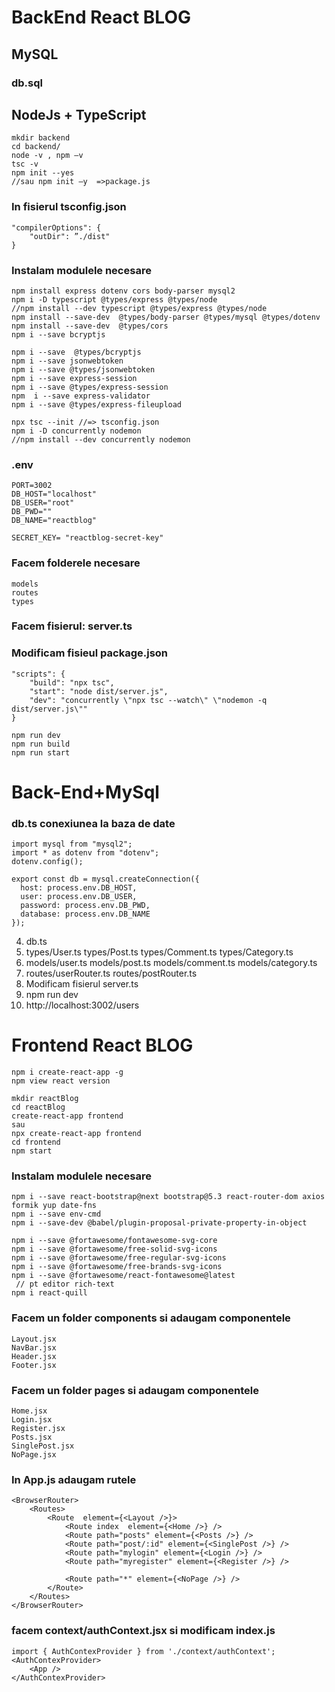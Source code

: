 # BackEnd React BLOG
## MySQL
### db.sql

## NodeJs + TypeScript
```
mkdir backend
cd backend/
node -v , npm –v  
tsc -v
npm init --yes
//sau npm init –y  =>package.js
```
### In fisierul tsconfig.json
```
"compilerOptions": { 
	"outDir": ”./dist" 
}
```
### Instalam modulele necesare
```
npm install express dotenv cors body-parser mysql2 
npm i -D typescript @types/express @types/node
//npm install --dev typescript @types/express @types/node
npm install --save-dev  @types/body-parser @types/mysql @types/dotenv
npm install --save-dev  @types/cors
npm i --save bcryptjs

npm i --save  @types/bcryptjs
npm i --save jsonwebtoken
npm i --save @types/jsonwebtoken
npm i --save express-session 
npm i --save @types/express-session 
npm  i --save express-validator
npm i --save @types/express-fileupload 

npx tsc --init //=> tsconfig.json
npm i -D concurrently nodemon
//npm install --dev concurrently nodemon
```
### .env
```
PORT=3002
DB_HOST="localhost"
DB_USER="root"
DB_PWD=""
DB_NAME="reactblog"

SECRET_KEY= "reactblog-secret-key"
```


### Facem folderele necesare
```
models
routes
types
```
### Facem fisierul: server.ts 
### Modificam fisieul package.json
```
"scripts": { 
	"build": "npx tsc", 
	"start": "node dist/server.js", 
	"dev": "concurrently \"npx tsc --watch\" \"nodemon -q dist/server.js\"" 
}

npm run dev
npm run build
npm run start
```

# Back-End+MySql
### db.ts conexiunea la baza de date
```
import mysql from "mysql2";
import * as dotenv from "dotenv";
dotenv.config();

export const db = mysql.createConnection({
  host: process.env.DB_HOST,
  user: process.env.DB_USER,
  password: process.env.DB_PWD,
  database: process.env.DB_NAME
});
```
4. db.ts
5. types/User.ts types/Post.ts types/Comment.ts types/Category.ts 
6. models/user.ts models/post.ts models/comment.ts models/category.ts
7. routes/userRouter.ts routes/postRouter.ts
8. Modificam fisierul server.ts
9. npm run dev
10. http://localhost:3002/users

# Frontend React BLOG
```
npm i create-react-app -g 
npm view react version
```
```
mkdir reactBlog
cd reactBlog
create-react-app frontend
sau
npx create-react-app frontend
cd frontend
npm start
```
### Instalam modulele necesare
```
npm i --save react-bootstrap@next bootstrap@5.3 react-router-dom axios formik yup date-fns
npm i --save env-cmd
npm i --save-dev @babel/plugin-proposal-private-property-in-object

npm i --save @fortawesome/fontawesome-svg-core
npm i --save @fortawesome/free-solid-svg-icons
npm i --save @fortawesome/free-regular-svg-icons
npm i --save @fortawesome/free-brands-svg-icons
npm i --save @fortawesome/react-fontawesome@latest
 // pt editor rich-text
npm i react-quill
```
### Facem un folder components si adaugam componentele
```
Layout.jsx
NavBar.jsx
Header.jsx
Footer.jsx
```
### Facem un folder pages si adaugam componentele
```
Home.jsx
Login.jsx
Register.jsx
Posts.jsx
SinglePost.jsx
NoPage.jsx
```
### In App.js adaugam rutele
```
<BrowserRouter>
    <Routes>
        <Route  element={<Layout />}>
            <Route index  element={<Home />} />
            <Route path="posts" element={<Posts />} />
            <Route path="post/:id" element={<SinglePost />} />
            <Route path="mylogin" element={<Login />} />
            <Route path="myregister" element={<Register />} />
            
            <Route path="*" element={<NoPage />} />
        </Route>
    </Routes>
</BrowserRouter>
```
### facem context/authContext.jsx si modificam index.js
```
import { AuthContexProvider } from './context/authContext';
<AuthContexProvider>
    <App />
</AuthContexProvider>

```




